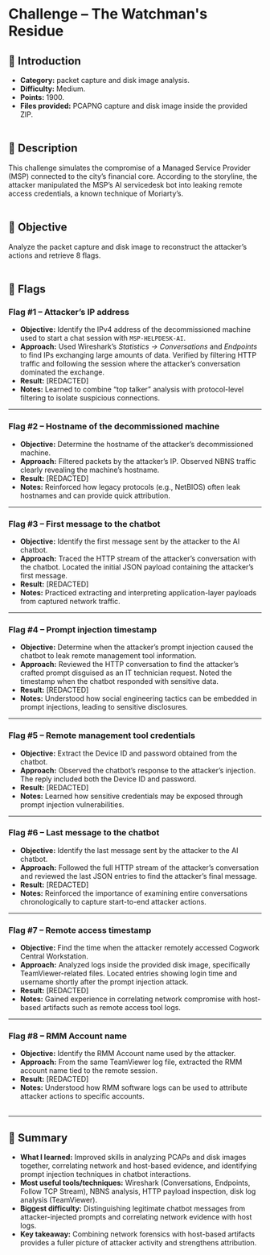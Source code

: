 # Challenge – The Watchman's Residue

## 📌 Introduction

- **Category:** packet capture and disk image analysis.  
- **Difficulty:** Medium.  
- **Points:** 1900.  
- **Files provided:** PCAPNG capture and disk image inside the provided ZIP.  <br><br>

## 📝 Description

This challenge simulates the compromise of a Managed Service Provider (MSP) connected to the city’s financial core. According to the storyline, the attacker manipulated the MSP’s AI servicedesk bot into leaking remote access credentials, a known technique of Moriarty’s.<br><br>

## 🎯 Objective

Analyze the packet capture and disk image to reconstruct the attacker’s actions and retrieve 8 flags.<br><br>

## 🚩 Flags

### Flag #1 – Attacker’s IP address

- **Objective:** Identify the IPv4 address of the decommissioned machine used to start a chat session with `MSP-HELPDESK-AI`.  
- **Approach:** Used Wireshark’s *Statistics → Conversations* and *Endpoints* to find IPs exchanging large amounts of data. Verified by filtering HTTP traffic and following the session where the attacker’s conversation dominated the exchange.  
- **Result:** [REDACTED]  
- **Notes:** Learned to combine “top talker” analysis with protocol-level filtering to isolate suspicious connections.

---

### Flag #2 – Hostname of the decommissioned machine

- **Objective:** Determine the hostname of the attacker’s decommissioned machine.  
- **Approach:** Filtered packets by the attacker’s IP. Observed NBNS traffic clearly revealing the machine’s hostname.  
- **Result:** [REDACTED]  
- **Notes:** Reinforced how legacy protocols (e.g., NetBIOS) often leak hostnames and can provide quick attribution.

---

### Flag #3 – First message to the chatbot

- **Objective:** Identify the first message sent by the attacker to the AI chatbot.  
- **Approach:** Traced the HTTP stream of the attacker’s conversation with the chatbot. Located the initial JSON payload containing the attacker’s first message.  
- **Result:** [REDACTED]  
- **Notes:** Practiced extracting and interpreting application-layer payloads from captured network traffic.

---

### Flag #4 – Prompt injection timestamp

- **Objective:** Determine when the attacker’s prompt injection caused the chatbot to leak remote management tool information.  
- **Approach:** Reviewed the HTTP conversation to find the attacker’s crafted prompt disguised as an IT technician request. Noted the timestamp when the chatbot responded with sensitive data.  
- **Result:** [REDACTED]  
- **Notes:** Understood how social engineering tactics can be embedded in prompt injections, leading to sensitive disclosures.

---

### Flag #5 – Remote management tool credentials

- **Objective:** Extract the Device ID and password obtained from the chatbot.  
- **Approach:** Observed the chatbot’s response to the attacker’s injection. The reply included both the Device ID and password.  
- **Result:** [REDACTED]  
- **Notes:** Learned how sensitive credentials may be exposed through prompt injection vulnerabilities.

---

### Flag #6 – Last message to the chatbot

- **Objective:** Identify the last message sent by the attacker to the AI chatbot.  
- **Approach:** Followed the full HTTP stream of the attacker’s conversation and reviewed the last JSON entries to find the attacker’s final message.  
- **Result:** [REDACTED]  
- **Notes:** Reinforced the importance of examining entire conversations chronologically to capture start-to-end attacker actions.

---

### Flag #7 – Remote access timestamp

- **Objective:** Find the time when the attacker remotely accessed Cogwork Central Workstation.  
- **Approach:** Analyzed logs inside the provided disk image, specifically TeamViewer-related files. Located entries showing login time and username shortly after the prompt injection attack.  
- **Result:** [REDACTED]  
- **Notes:** Gained experience in correlating network compromise with host-based artifacts such as remote access tool logs.

---

### Flag #8 – RMM Account name

- **Objective:** Identify the RMM Account name used by the attacker.  
- **Approach:** From the same TeamViewer log file, extracted the RMM account name tied to the remote session.  
- **Result:** [REDACTED]  
- **Notes:** Understood how RMM software logs can be used to attribute attacker actions to specific accounts.<br><br>

---

## 📶 Summary

- **What I learned:** Improved skills in analyzing PCAPs and disk images together, correlating network and host-based evidence, and identifying prompt injection techniques in chatbot interactions.  
- **Most useful tools/techniques:** Wireshark (Conversations, Endpoints, Follow TCP Stream), NBNS analysis, HTTP payload inspection, disk log analysis (TeamViewer).  
- **Biggest difficulty:** Distinguishing legitimate chatbot messages from attacker-injected prompts and correlating network evidence with host logs.  
- **Key takeaway:** Combining network forensics with host-based artifacts provides a fuller picture of attacker activity and strengthens attribution.  

